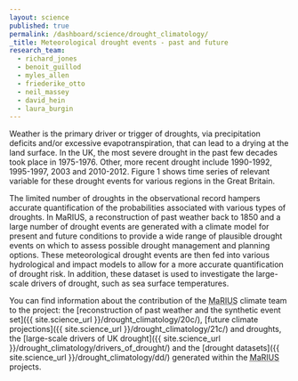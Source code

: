 ```yaml
---
layout: science
published: true
permalink: /dashboard/science/drought_climatology/
_title: Meteorological drought events - past and future
research_team:
  - richard_jones
  - benoit_guillod
  - myles_allen
  - friederike_otto
  - neil_massey
  - david_hein
  - laura_burgin
---
```

Weather is the primary driver or trigger of droughts, via precipitation deficits and/or excessive evapotranspiration, that can lead to a drying at the land surface. In the UK, the most severe drought in the past few decades took place in 1975-1976. Other, more recent drought include 1990-1992, 1995-1997, 2003 and 2010-2012. Figure 1 shows time series of relevant variable for these drought events for various regions in the Great Britain.

The limited number of droughts in the observational record hampers accurate quantification of the probabilities associated with various types of droughts. In MaRIUS, a reconstruction of past weather back to 1850 and a large number of drought events are generated with a climate model for present and future conditions to provide a wide range of plausible drought events on which to assess possible drought management and planning options. These meteorological drought events are then fed into various hydrological and impact models to allow for a more accurate quantification of drought risk. In addition, these dataset is used to investigate the large-scale drivers of drought, such as sea surface temperatures.

You can find information about the contribution of the <abbr title="Managing the Risks, Impacts and Uncertainties of drought and water Scarcity">MaRIUS</abbr> climate team to the project: the [reconstruction of past weather and the synthetic event set]({{ site.science_url }}/drought_climatology/20c/), [future climate projections]({{ site.science_url }}/drought_climatology/21c/) and droughts, the [large-scale drivers of UK drought]({{ site.science_url }}/drought_climatology/drivers_of_drought/) and the [drought datasets]({{ site.science_url }}/drought_climatology/dd/) generated within the <abbr title="Managing the Risks, Impacts and Uncertainties of drought and water Scarcity">MaRIUS</abbr> projects.